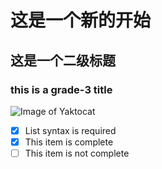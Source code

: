 # 这是一个新的开始
## 这是一个二级标题
### this is a grade-3 title
![Image of Yaktocat](https://octodex.github.com/images/yaktocat.png)
- [x] List syntax is required
- [x] This item is complete
- [ ] This item is not complete
